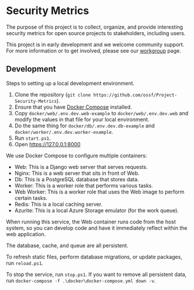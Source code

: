 # Security Metrics

The purpose of this project is to collect, organize, and provide interesting security metrics
for open source projects to stakeholders, including users.

This project is in early development and we welcome community support. For more information or
to get involved, please see our [workgroup](https://github.com/ossf/wg-identifying-security-threats)
page.

## Development

Steps to setting up a local development environment.

1. Clone the repository (`git clone https://github.com/ossf/Project-Security-Metrics`).
1. Ensure that you have [Docker Compose](https://docs.docker.com/compose/) installed.
1. Copy `docker/web/.env.dev.web-example` to `docker/web/.env.dev.web` and modify the values
   in that file for your local environment.
1. Do the same thing for `docker/db/.env.dev.db-example` and `docker/worker/.env.dev.worker-example`.
1. Run `start.ps1`.
1. Open https://127.0.0.1:8000

We use Docker Compose to configure multiple containers:

* Web: This is a Django web server that serves requests.
* Nginx: This is a web server that sits in front of Web.
* Db: This is a PostgreSQL database that stores data.
* Worker: This is a worker role that performs various tasks.
* Web Worker: This is a worker role that uses the Web image to perform certain tasks.
* Redis: This is a local caching server.
* Azurite: This is a local Azure Storage emulator (for the work queue).

When running this service, the Web container runs code from the host system, so you can
develop code and have it immediately reflect within the web application.

The database, cache, and queue are all persistent.

To refresh static files, perform database migrations, or update packages, run `reload.ps1`.

To stop the service, run `stop.ps1`. If you want to remove all persistent data, run
`docker-compose -f .\docker\docker-compose.yml down -v`.